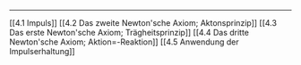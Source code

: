 ***

[[4.1 Impuls]]
[[4.2 Das zweite Newton'sche Axiom;  Aktonsprinzip]]
[[4.3 Das erste Newton'sche Axiom; Trägheitsprinzip]]
[[4.4 Das dritte Newton'sche Axiom; Aktion=-Reaktion]]
[[4.5 Anwendung der Impulserhaltung]]

